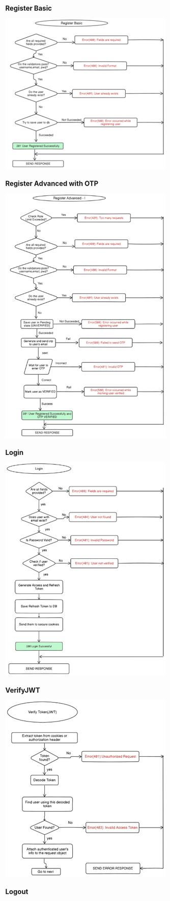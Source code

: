 ## Register Basic

![image](./images/register-basic.png)

## Register Advanced with OTP

![image](./images/register-advanced-using-otp.png)

## Login

![image](./images/login.png)

## VerifyJWT

![image](./images/verify-token-jwt.png)

## Logout

